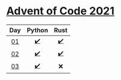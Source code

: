 # [Advent of Code 2021](https://adventofcode.com/2021/)

|     Day     |                 Python                 |                    Rust                     |
| :---------: | :------------------------------------: | :-----------------------------------------: |
| [01][day01] | [:heavy_check_mark:](python/day1/p.py) | [:heavy_check_mark:](rust/day1/src/main.rs) |
| [02][day02] | [:heavy_check_mark:](python/day2/p.py) | [:heavy_check_mark:](rust/day2/src/main.rs) |
| [03][day03] | [:heavy_check_mark:](python/day3/p.py) |                     :x:                     |

[day01]: https://adventofcode.com/2021/day/1
[day02]: https://adventofcode.com/2021/day/2
[day03]: https://adventofcode.com/2021/day/3
